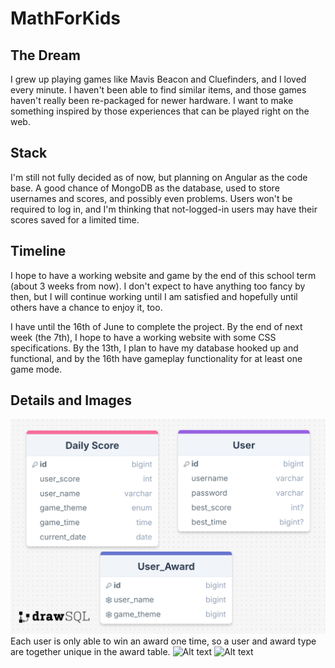 # MathForKids
## The Dream
I grew up playing games like Mavis Beacon and Cluefinders, and I loved every minute. I haven't been able to find similar items, and those games haven't really been re-packaged for newer hardware. I want to make something inspired by those experiences that can be played right on the web.

## Stack
I'm still not fully decided as of now, but planning on Angular as the code base. A good chance of MongoDB as the database, used to store usernames and scores, and possibly even problems. Users won't be required to log in, and I'm thinking that not-logged-in users may have their scores saved for a limited time.

## Timeline
I hope to have a working website and game by the end of this school term (about 3 weeks from now). I don't expect to have anything too fancy by then, but I will continue working until I am satisfied and hopefully until others have a chance to enjoy it, too.

I have until the 16th of June to complete the project. By the end of next week (the 7th), I hope to have a working website with some CSS specifications. By the 13th, I plan to have my database hooked up and functional, and by the 16th have gameplay functionality for at least one game mode.

## Details and Images
![Alt text](./erd_image)
Each user is only able to win an award one time, so a user and award type are together unique in the award table.
![Alt text](./gameplay.png)
![Alt text](./pageDesigns.png)
